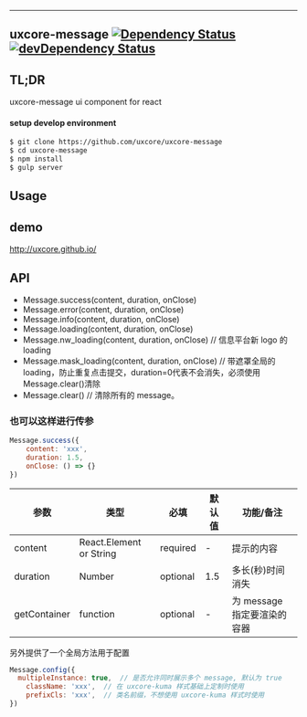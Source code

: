 ---

## uxcore-message [![Dependency Status](http://img.shields.io/david/uxcore/uxcore-message.svg?style=flat-square)](https://david-dm.org/uxcore/uxcore-message) [![devDependency Status](http://img.shields.io/david/dev/uxcore/uxcore-message.svg?style=flat-square)](https://david-dm.org/uxcore/uxcore-message#info=devDependencies)

## TL;DR

uxcore-message ui component for react

#### setup develop environment

```sh
$ git clone https://github.com/uxcore/uxcore-message
$ cd uxcore-message
$ npm install
$ gulp server
```

## Usage

## demo
http://uxcore.github.io/

## API

* Message.success(content, duration, onClose)
* Message.error(content, duration, onClose)
* Message.info(content, duration, onClose)
* Message.loading(content, duration, onClose)
* Message.nw_loading(content, duration, onClose) // 信息平台新 logo 的 loading
* Message.mask_loading(content, duration, onClose) // 带遮罩全局的 loading，防止重复点击提交，duration=0代表不会消失，必须使用Message.clear()清除
* Message.clear() // 清除所有的 message。

### 也可以这样进行传参

```javascript
Message.success({
	content: 'xxx',
	duration: 1.5,
	onClose: () => {}
})
```


| 参数 | 类型 | 必填 | 默认值 | 功能/备注 |
|---|---|---|---|---|
|content|React.Element or String|required|-|提示的内容|
|duration|Number|optional|1.5|多长(秒)时间消失|
|getContainer|function|optional| - | 为 message 指定要渲染的容器 |

另外提供了一个全局方法用于配置

```js
Message.config({
  multipleInstance: true,  // 是否允许同时展示多个 message, 默认为 true
	className: 'xxx',  // 在 uxcore-kuma 样式基础上定制时使用
	prefixCls: 'xxx',  // 类名前缀，不想使用 uxcore-kuma 样式时使用
})
```





